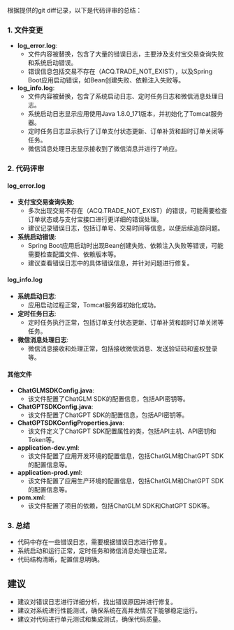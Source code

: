 根据提供的git diff记录，以下是代码评审的总结：

### 1. 文件变更

- **log_error.log**: 
  - 文件内容被替换，包含了大量的错误日志，主要涉及支付宝交易查询失败和系统启动错误。
  - 错误信息包括交易不存在（ACQ.TRADE_NOT_EXIST），以及Spring Boot应用启动错误，如Bean创建失败、依赖注入失败等。
- **log_info.log**:
  - 文件内容被替换，包含了系统启动日志、定时任务日志和微信消息处理日志。
  - 系统启动日志显示应用使用Java 1.8.0_171版本，并初始化了Tomcat服务器。
  - 定时任务日志显示执行了订单支付状态更新、订单补货和超时订单关闭等任务。
  - 微信消息处理日志显示接收到了微信消息并进行了响应。

### 2. 代码评审

#### log_error.log

- **支付宝交易查询失败**: 
  - 多次出现交易不存在（ACQ.TRADE_NOT_EXIST）的错误，可能需要检查订单状态或与支付宝接口进行更详细的错误处理。
  - 建议记录错误日志，包括订单号、交易时间等信息，以便后续追踪问题。
- **系统启动错误**:
  - Spring Boot应用启动时出现Bean创建失败、依赖注入失败等错误，可能需要检查配置文件、依赖版本等。
  - 建议查看错误日志中的具体错误信息，并针对问题进行修复。

#### log_info.log

- **系统启动日志**:
  - 应用启动过程正常，Tomcat服务器初始化成功。
- **定时任务日志**:
  - 定时任务执行正常，包括订单支付状态更新、订单补货和超时订单关闭等任务。
- **微信消息处理日志**:
  - 微信消息接收和处理正常，包括接收微信消息、发送验证码和鉴权登录等。

#### 其他文件

- **ChatGLMSDKConfig.java**: 
  - 该文件配置了ChatGLM SDK的配置信息，包括API密钥等。
- **ChatGPTSDKConfig.java**: 
  - 该文件配置了ChatGPT SDK的配置信息，包括API密钥等。
- **ChatGPTSDKConfigProperties.java**: 
  - 该文件定义了ChatGPT SDK配置属性的类，包括API主机、API密钥和Token等。
- **application-dev.yml**: 
  - 该文件配置了应用开发环境的配置信息，包括ChatGLM和ChatGPT SDK的配置信息等。
- **application-prod.yml**: 
  - 该文件配置了应用生产环境的配置信息，包括ChatGLM和ChatGPT SDK的配置信息等。
- **pom.xml**: 
  - 该文件配置了项目的依赖，包括ChatGLM SDK和ChatGPT SDK等。

### 3. 总结

- 代码中存在一些错误日志，需要根据错误日志进行修复。
- 系统启动和运行正常，定时任务和微信消息处理也正常。
- 代码结构清晰，配置信息明确。

## 建议

- 建议对错误日志进行详细分析，找出错误原因并进行修复。
- 建议对系统进行性能测试，确保系统在高并发情况下能够稳定运行。
- 建议对代码进行单元测试和集成测试，确保代码质量。